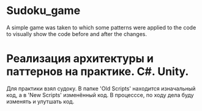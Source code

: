 # Sudoku_game
A simple game was taken to which some patterns were applied to the code to visually show the code before and after the changes.
# Реализация архитектуры и паттернов на практике. C#. Unity.
Для практики взял судоку. В папке 'Old Scripts' находится изначальный код, а в 'New Scripts' изменённый код.
В процесссе, по ходу дела буду изменять и улутшать код.
